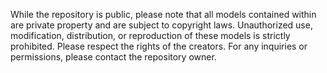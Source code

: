While the repository is public, please note that all models contained within are private property and are subject to copyright laws. Unauthorized use, modification, distribution, or reproduction of these models is strictly prohibited. Please respect the rights of the creators. For any inquiries or permissions, please contact the repository owner.

